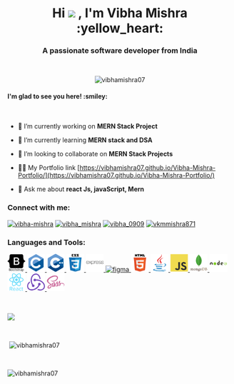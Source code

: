 <h1 align="center">Hi <img src="https://github.com/seanprashad/slackmoji/blob/master/emoji/blob/blob-wave-gif.gif" width="40px"> , I'm Vibha Mishra :yellow_heart: </h1>
<h3 align="center">A passionate software developer from India</h3>
</br>
<p align="center"> <img src="https://komarev.com/ghpvc/?username=vibhamishra07&label=Profile%20views&color=yellow&style=flat&label=PROFILE+VIEWS" alt="vibhamishra07" />
</br>
<h4>I'm glad to see you here! :smiley:</h4>
</br>

- 🔭 I’m currently working on **MERN Stack Project**

- 🌱 I’m currently learning **MERN stack and DSA**

- 👯 I’m looking to collaborate on **MERN Stack Projects**

- 👨‍💻 My Portfolio link [https://vibhamishra07.github.io/Vibha-Mishra-Portfolio/](https://vibhamishra07.github.io/Vibha-Mishra-Portfolio/)

- 💬 Ask me about **react Js, javaScript, Mern**


<h3 align="left">Connect with me:</h3>
<p align="left">
<a href="https://linkedin.com/in/vibha-mishra" target="blank"><img align="center" src="https://raw.githubusercontent.com/rahuldkjain/github-profile-readme-generator/master/src/images/icons/Social/linked-in-alt.svg" alt="vibha-mishra" height="30" width="40" /></a>
<a href="https://www.codechef.com/users/vibha_mishra" target="blank"><img align="center" src="https://cdn.jsdelivr.net/npm/simple-icons@3.1.0/icons/codechef.svg" alt="vibha_mishra" height="30" width="40" /></a>
<a href="https://www.leetcode.com/vibha_0909" target="blank"><img align="center" src="https://raw.githubusercontent.com/rahuldkjain/github-profile-readme-generator/master/src/images/icons/Social/leet-code.svg" alt="vibha_0909" height="30" width="40" /></a>
<a href="https://auth.geeksforgeeks.org/user/vkmmishra871" target="blank"><img align="center" src="https://raw.githubusercontent.com/rahuldkjain/github-profile-readme-generator/master/src/images/icons/Social/geeks-for-geeks.svg" alt="vkmmishra871" height="30" width="40" /></a>
</p>

<h3 align="left">Languages and Tools:</h3>
<p align="left"> <a href="https://getbootstrap.com" target="_blank" rel="noreferrer"> <img src="https://raw.githubusercontent.com/devicons/devicon/master/icons/bootstrap/bootstrap-plain-wordmark.svg" alt="bootstrap" width="40" height="40"/> </a> <a href="https://www.cprogramming.com/" target="_blank" rel="noreferrer"> <img src="https://raw.githubusercontent.com/devicons/devicon/master/icons/c/c-original.svg" alt="c" width="40" height="40"/> </a> <a href="https://www.w3schools.com/cpp/" target="_blank" rel="noreferrer"> <img src="https://raw.githubusercontent.com/devicons/devicon/master/icons/cplusplus/cplusplus-original.svg" alt="cplusplus" width="40" height="40"/> </a> <a href="https://www.w3schools.com/css/" target="_blank" rel="noreferrer"> <img src="https://raw.githubusercontent.com/devicons/devicon/master/icons/css3/css3-original-wordmark.svg" alt="css3" width="40" height="40"/> </a> <a href="https://expressjs.com" target="_blank" rel="noreferrer"> <img src="https://raw.githubusercontent.com/devicons/devicon/master/icons/express/express-original-wordmark.svg" alt="express" width="40" height="40"/> </a> <a href="https://www.figma.com/" target="_blank" rel="noreferrer"> <img src="https://www.vectorlogo.zone/logos/figma/figma-icon.svg" alt="figma" width="40" height="40"/> </a> <a href="https://www.w3.org/html/" target="_blank" rel="noreferrer"> <img src="https://raw.githubusercontent.com/devicons/devicon/master/icons/html5/html5-original-wordmark.svg" alt="html5" width="40" height="40"/> </a> <a href="https://www.java.com" target="_blank" rel="noreferrer"> <img src="https://raw.githubusercontent.com/devicons/devicon/master/icons/java/java-original.svg" alt="java" width="40" height="40"/> </a> <a href="https://developer.mozilla.org/en-US/docs/Web/JavaScript" target="_blank" rel="noreferrer"> <img src="https://raw.githubusercontent.com/devicons/devicon/master/icons/javascript/javascript-original.svg" alt="javascript" width="40" height="40"/> </a> <a href="https://www.mongodb.com/" target="_blank" rel="noreferrer"> <img src="https://raw.githubusercontent.com/devicons/devicon/master/icons/mongodb/mongodb-original-wordmark.svg" alt="mongodb" width="40" height="40"/> </a> <a href="https://nodejs.org" target="_blank" rel="noreferrer"> <img src="https://raw.githubusercontent.com/devicons/devicon/master/icons/nodejs/nodejs-original-wordmark.svg" alt="nodejs" width="40" height="40"/> </a> <a href="https://reactjs.org/" target="_blank" rel="noreferrer"> <img src="https://raw.githubusercontent.com/devicons/devicon/master/icons/react/react-original-wordmark.svg" alt="react" width="40" height="40"/> </a> <a href="https://redux.js.org" target="_blank" rel="noreferrer"> <img src="https://raw.githubusercontent.com/devicons/devicon/master/icons/redux/redux-original.svg" alt="redux" width="40" height="40"/> </a> <a href="https://sass-lang.com" target="_blank" rel="noreferrer"> <img src="https://raw.githubusercontent.com/devicons/devicon/master/icons/sass/sass-original.svg" alt="sass" width="40" height="40"/> </a> </p>
</br>
<p><img align="center" src="https://github-readme-stats.vercel.app/api/top-langs?username=vibhamishra07&show_icons=true&locale=en&layout=compact&color=#ef4283 alt="vibhamishra07" /></p>
</br>
<p>&nbsp;<img align="center" src="https://github-readme-stats.vercel.app/api?username=vibhamishra07&show_icons=true&locale=en" alt="vibhamishra07" /></p>
</br>
<p><img align="center" src="https://github-readme-streak-stats.herokuapp.com/?user=vibhamishra07&" alt="vibhamishra07" /></p>
